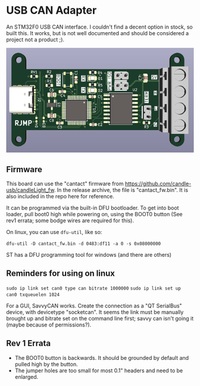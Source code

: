 # USB CAN Adapter

An STM32F0 USB CAN interface. I couldn't find a decent option in stock, so built this. It works,
but is not well documented and should be considered a project not a product ;).

![3D rendering of USB CAN board](/docs/3d_render.png?raw=true "USB CAN Render")

## Firmware

This board can use the "cantact" firmware from https://github.com/candle-usb/candleLight_fw. In the
release archive, the file is "cantact_fw.bin". It is also included in the repo here for reference.

It can be programmed via the built-in DFU bootloader. To get into boot loader, pull boot0 high while
powering on, using the BOOT0 button (See rev1 errata; some bodge wires are required for this).

On linux, you can use `dfu-util`, like so:

```
dfu-util -D cantact_fw.bin -d 0483:df11 -a 0 -s 0x08000000
```

ST has a DFU programming tool for windows (and there are others)

## Reminders for using on linux

`sudo ip link set can0 type can bitrate 1000000`
`sudo ip link set up can0 txqueuelen 1024`

For a GUI, SavvyCAN works. Create the connection as a "QT SerialBus" device, with devicetype "socketcan". It seems the link must be manually brought up and bitrate set on the command line first; savvy can isn't going it (maybe because of permissions?).


## Rev 1 Errata

- The BOOT0 button is backwards. It should be grounded by default and pulled high by the button.
- The jumper holes are too small for most 0.1" headers and need to be enlarged.
